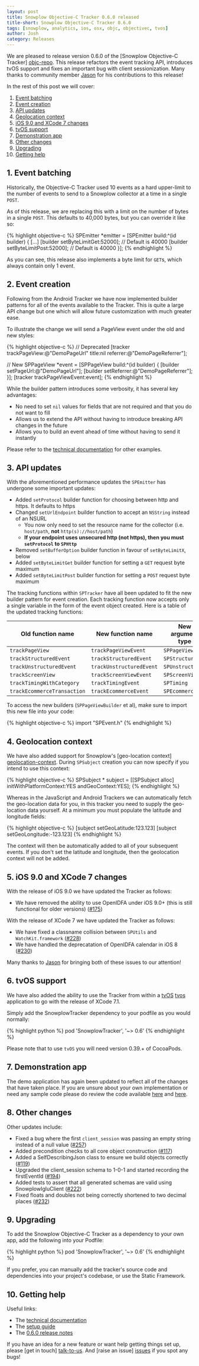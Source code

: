 ```yaml
---
layout: post
title: Snowplow Objective-C Tracker 0.6.0 released
title-short: Snowplow Objective-C Tracker 0.6.0
tags: [snowplow, analytics, ios, osx, objc, objectivec, tvos]
author: Josh
category: Releases
---
```


We are pleased to release version 0.6.0 of the [Snowplow Objective-C Tracker] [objc-repo]. This release refactors the event tracking API, introduces tvOS support and fixes an important bug with client sessionization. Many thanks to community member [Jason][iamjason] for his contributions to this release!

In the rest of this post we will cover:

1. [Event batching](/blog/2016/01/18/snowplow-objective-c-tracker-0.6.0-released/#event-batching)
2. [Event creation](/blog/2016/01/18/snowplow-objective-c-tracker-0.6.0-released/#event-creation)
3. [API updates](/blog/2016/01/18/snowplow-objective-c-tracker-0.6.0-released/#api-updates)
4. [Geolocation context](/blog/2016/01/18/snowplow-objective-c-tracker-0.6.0-released/#geo)
5. [iOS 9.0 and XCode 7 changes](/blog/2016/01/18/snowplow-objective-c-tracker-0.6.0-released/#ios-9.0)
6. [tvOS support](/blog/2016/01/18/snowplow-objective-c-tracker-0.6.0-released/#tvos)
7. [Demonstration app](/blog/2016/01/18/snowplow-objective-c-tracker-0.6.0-released/#demo)
8. [Other changes](/blog/2016/01/18/snowplow-objective-c-tracker-0.6.0-released/#changes)
9. [Upgrading](/blog/2016/01/18/snowplow-objective-c-tracker-0.6.0-released/#upgrading)
10. [Getting help](/blog/2016/01/18/snowplow-objective-c-tracker-0.6.0-released/#help)

<!--more-->

<h2><a name="event-batching">1. Event batching</a></h2>

Historically, the Objective-C Tracker used 10 events as a hard upper-limit to the number of events to send to a Snowplow collector at a time in a single `POST`. 

As of this release, we are replacing this with a limit on the number of bytes in a single `POST`. This defaults to 40,000 bytes, but you can override it like so:

{% highlight objective-c %}
SPEmitter *emitter = [SPEmitter build:^(id<SPEmitterBuilder> builder) {
        [...]
        [builder setByteLimitGet:52000]; // Default is 40000
        [builder setByteLimitPost:52000]; // Default is 40000
    }];
{% endhighlight %}

As you can see, this release also implements a byte limit for `GET`s, which always contain only 1 event.

<h2><a name="event-creation">2. Event creation</a></h2>

Following from the Android Tracker we have now implemented builder patterns for all of the events available to the Tracker.  This is quite a large API change but one which will allow future customization with much greater ease.

To illustrate the change we will send a PageView event under the old and new styles:

{% highlight objective-c %}
// Deprecated
[tracker trackPageView:@"DemoPageUrl" 
                 title:nil 
              referrer:@"DemoPageReferrer"];

// New
SPPageView *event = [SPPageView build:^(id<SPPageViewBuilder> builder) {
    [builder setPageUrl:@"DemoPageUrl"];
    [builder setReferrer:@"DemoPageReferrer"];
}];
[tracker trackPageViewEvent:event];
{% endhighlight %}

While the builder pattern introduces some verbosity, it has several key advantages:

* No need to set `nil` values for fields that are not required and that you do not want to fill
* Allows us to extend the API without having to introduce breaking API changes in the future
* Allows you to build an event ahead of time without having to send it instantly

Please refer to the [technical documentation][tech-docs] for other examples.

<h2><a name="api-updates">3. API updates</a></h2>

With the aforementioned performance updates the `SPEmitter` has undergone some important updates:

* Added `setProtocol` builder function for choosing between http and https. It defaults to https
* Changed `setUrlEndpoint` builder function to accept an `NSString` instead of an NSURL
  - You now only need to set the resource name for the collector (i.e. `host/path`, **not** `http(s)://host/path`)
  - **If your endpoint uses unsecured http (not https), then you must `setProtocol` to `SPHttp`**
* Removed `setBufferOption` builder function in favour of `setByteLimitX`, below
* Added `setByteLimitGet` builder function for setting a `GET` request byte maximum
* Added `setByteLimitPost` builder function for setting a `POST` request byte maximum

The tracking functions within `SPTracker` have all been updated to fit the new builder pattern for event creation. Each tracking function now accepts only a single variable in the form of the event object created. Here is a table of the updated tracking functions:
    
| Old function name           | New function name        | New argument type |
|-----------------------------|--------------------------|-------------------|
| `trackPageView`             | `trackPageViewEvent`     | `SPPageView`      |
| `trackStructuredEvent`      | `trackStructuredEvent`   | `SPStructured`    |
| `trackUnstructuredEvent`    | `trackUnstructuredEvent` | `SPUnstructured`  |
| `trackScreenView`           | `trackScreenViewEvent`   | `SPScreenView`    |
| `trackTimingWithCategory`   | `trackTimingEvent`       | `SPTiming`        |
| `trackEcommerceTransaction` | `trackEcommerceEvent`    | `SPEcommerce`     |

To access the new builders (`SPPageViewBuilder` et al), make sure to import this new file into your code:

{% highlight objective-c %}
import "SPEvent.h"
{% endhighlight %}

<h2><a name="geo">4. Geolocation context</a></h2>

We have also added support for Snowplow's [geo-location context] [geolocation-context]. During `SPSubject` creation you can now specify if you intend to use this context:

{% highlight objective-c %}
SPSubject * subject = [[SPSubject alloc] initWithPlatformContext:YES andGeoContext:YES];
{% endhighlight %}

Whereas in the JavaScript and Android Trackers we can automatically fetch the geo-location data for you, in this tracker you need to supply the geo-location data yourself. At a minimum you must populate the latitude and longitude fields:

{% highlight objective-c %}
[subject setGeoLatitude:123.123]
[subject setGeoLongitude:-123.123]
{% endhighlight %}

The context will then be automatically added to all of your subsequent events. If you don't set the latitude and longitude, then the geolocation context will not be added.

<h2><a name="ios-9.0">5. iOS 9.0 and XCode 7 changes</a></h2>

With the release of iOS 9.0 we have updated the Tracker as follows:

* We have removed the ability to use OpenIDFA under iOS 9.0+ (this is still functional for older versions) ([#175][175])

With the release of XCode 7 we have updated the Tracker as follows:

* We have fixed a classname collision between `SPUtils` and `WatchKit.framework` ([#228][228])
* We have handled the deprecatation of OpenIDFA calendar in iOS 8 ([#230][230])

Many thanks to [Jason][iamjason] for bringing both of these issues to our attention!

<h2><a name="tvos">6. tvOS support</a></h2>

We have also added the ability to use the Tracker from within a [tvOS] [tvos] application to go with the release of XCode 7.1.

Simply add the SnowplowTracker dependency to your podfile as you would normally:

{% highlight python %}
pod 'SnowplowTracker', '~> 0.6'
{% endhighlight %}

Please note that to use `tvOS` you will need version 0.39.+ of CocoaPods.

<h2><a name="demo">7. Demonstration app</a></h2>

The demo application has again been updated to reflect all of the changes that have taken place. If you are unsure about your own implementation or need any sample code please do review the code available [here][demo-code] and [here][demo-code-1].

<h2><a name="changes">8. Other changes</a></h2>

Other updates include:

* Fixed a bug where the first `client_session` was passing an empty string instead of a null value ([#257][257])
* Added precondition checks to all core object construction ([#117][117])
* Added a SelfDescribingJson class to ensure we build objects correctly ([#119][119])
* Upgraded the client_session schema to 1-0-1 and started recording the firstEventId ([#194][194])
* Added tests to assert that all generated schemas are valid using SnowplowIgluClient ([#222][222])
* Fixed floats and doubles not being correctly shortened to two decimal places ([#232][232])

<h2><a name="upgrading">9. Upgrading</a></h2>

To add the Snowplow Objective-C Tracker as a dependency to your own app, add the following into your Podfile:

{% highlight python %}
pod 'SnowplowTracker', '~> 0.6'
{% endhighlight %}

If you prefer, you can manually add the tracker's source code and dependencies into your project's codebase, or use the Static Framework.

<h2><a name="help">10. Getting help</a></h2>

Useful links:

* The [technical documentation][tech-docs]
* The [setup guide][setup-guide]
* The [0.6.0 release notes][tracker-060]

If you have an idea for a new feature or want help getting things set up, please [get in touch] [talk-to-us]. And [raise an issue] [issues] if you spot any bugs!

[objc-repo]: https://github.com/snowplow/snowplow-objc-tracker
[tech-docs]: https://github.com/snowplow/snowplow/wiki/iOS-Tracker
[setup-guide]: https://github.com/snowplow/snowplow/wiki/iOS-Tracker-Setup
[tracker-060]: https://github.com/snowplow/snowplow-objc-tracker/releases/tag/0.6.0

[geolocation-context]: http://iglucentral.com/schemas/com.snowplowanalytics.snowplow/geolocation_context/jsonschema/1-1-0
[tvos]: https://developer.apple.com/tvos/

[194]: https://github.com/snowplow/snowplow-objc-tracker/issues/194
[119]: https://github.com/snowplow/snowplow-objc-tracker/issues/119
[117]: https://github.com/snowplow/snowplow-objc-tracker/issues/117
[175]: https://github.com/snowplow/snowplow-objc-tracker/issues/175
[231]: https://github.com/snowplow/snowplow-objc-tracker/issues/231
[228]: https://github.com/snowplow/snowplow-objc-tracker/issues/228
[230]: https://github.com/snowplow/snowplow-objc-tracker/issues/230
[222]: https://github.com/snowplow/snowplow-objc-tracker/issues/222
[232]: https://github.com/snowplow/snowplow-objc-tracker/issues/232
[257]: https://github.com/snowplow/snowplow-objc-tracker/issues/257
[iamjason]: https://github.com/iamjason
[demo-code]: https://github.com/snowplow/snowplow-objc-tracker/blob/master/SnowplowDemo/SnowplowDemo/DemoUtils.m
[demo-code-1]: https://github.com/snowplow/snowplow-objc-tracker/blob/master/SnowplowDemo/SnowplowDemo/ViewController.m
[9.0-release-notes]: https://developer.apple.com/library/prerelease/ios/releasenotes/General/WhatsNewIniOS/Articles/iOS9.html
[lib-dl]: http://dl.bintray.com/snowplow/snowplow-generic/snowplow_objc_tracker_0.6.0.zip
[talk-to-us]: https://github.com/snowplow/snowplow/wiki/Talk-to-us
[issues]: https://github.com/snowplow/snowplow/issues
